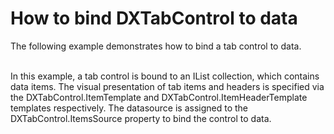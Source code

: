 # How to bind DXTabControl to data


<p>The following example demonstrates how to bind a tab control to data.</p><p><br />
In this example, a tab control is bound to an IList collection, which contains data items. The visual presentation of tab items and headers is specified via the DXTabControl.ItemTemplate and DXTabControl.ItemHeaderTemplate templates respectively. The datasource is assigned to the DXTabControl.ItemsSource property to bind the control to data.</p><br />


<br/>


